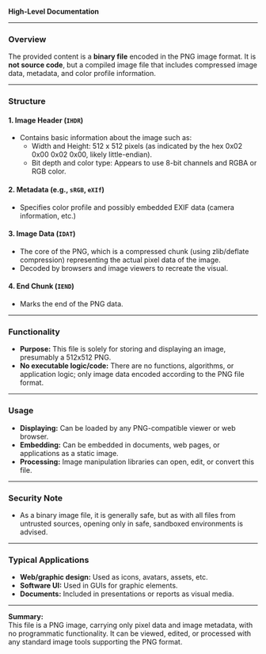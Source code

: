 **High-Level Documentation**

---

### Overview

The provided content is a **binary file** encoded in the PNG image format. It is **not source code**, but a compiled image file that includes compressed image data, metadata, and color profile information.

---

### Structure

#### 1. Image Header (`IHDR`)
- Contains basic information about the image such as:
  - Width and Height: 512 x 512 pixels (as indicated by the hex 0x02 0x00 0x02 0x00, likely little-endian).
  - Bit depth and color type: Appears to use 8-bit channels and RGBA or RGB color.

#### 2. Metadata (e.g., `sRGB`, `eXIf`)
- Specifies color profile and possibly embedded EXIF data (camera information, etc.)

#### 3. Image Data (`IDAT`)
- The core of the PNG, which is a compressed chunk (using zlib/deflate compression) representing the actual pixel data of the image.
- Decoded by browsers and image viewers to recreate the visual.

#### 4. End Chunk (`IEND`)
- Marks the end of the PNG data.

---

### Functionality

- **Purpose:** This file is solely for storing and displaying an image, presumably a 512x512 PNG.
- **No executable logic/code:** There are no functions, algorithms, or application logic; only image data encoded according to the PNG file format.

---

### Usage

- **Displaying:** Can be loaded by any PNG-compatible viewer or web browser.
- **Embedding:** Can be embedded in documents, web pages, or applications as a static image.
- **Processing:** Image manipulation libraries can open, edit, or convert this file.

---

### Security Note

- As a binary image file, it is generally safe, but as with all files from untrusted sources, opening only in safe, sandboxed environments is advised.

---

### Typical Applications

- **Web/graphic design:** Used as icons, avatars, assets, etc.
- **Software UI:** Used in GUIs for graphic elements.
- **Documents:** Included in presentations or reports as visual media.

---

**Summary:**  
This file is a PNG image, carrying only pixel data and image metadata, with no programmatic functionality. It can be viewed, edited, or processed with any standard image tools supporting the PNG format.